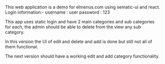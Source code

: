 This web application is a demo for elmenus.com using sematic-ui and react.
Login information:- 
username : user
password : 123

This app uses static login and have 2 main categories and sub categories for each, the admin should be able to delete from the view any sub category.

In this version the UI of edit and delete and add is done but still not all of them functional.

The next version should have a working edit and add category functionality.

